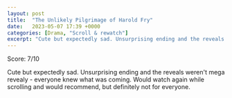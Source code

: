 ```yaml
---
layout: post
title:  "The Unlikely Pilgrimage of Harold Fry"
date:   2023-05-07 17:39 +0000
categories: [Drama, "Scroll & rewatch"]
excerpt: "Cute but expectedly sad. Unsurprising ending and the reveals weren't mega revealy - everyone knew what was coming. Would watch again while scrolling and would recommend, but definitely not for everyone."
---
```

Score: 7/10 

Cute but expectedly sad. Unsurprising ending and the reveals weren't mega revealy - everyone knew what was coming. Would watch again while scrolling and would recommend, but definitely not for everyone.
